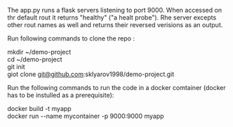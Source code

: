 The app.py runs a flask servers listening to port 9000. When accessed on thr default rout it returns "healthy" ("a healt probe"). Rhe server  excepts other rout names as well and returns their reversed verisions as an output. 


Run following commands to clone the repo :<br>

mkdir ~/demo-project<br>
cd ~/demo-project<br>
git init<br>
giot clone git@github.com:sklyarov1998/demo-project.git<br>

Run the following commands to run the code in a docker comtainer (docker has to be instulled as a prerequisite):

docker build -t myapp<br>
docker run --name mycontainer -p 9000:9000 myapp